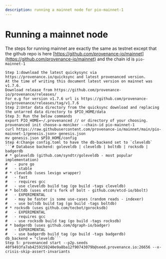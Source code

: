 ```yaml
---
description: running a mainnet node for pio-mainnet-1
---
```


# Running a mainnet node

The steps for running mainnet are exactly the same as testnet except that the github repo is here [https://github.com/provenance-io/mainnet](https://github.com/provenance-io/mainnet) and the chain id is `pio-mainnet-1`

````markup
Step 1:download the latest quickysync via https://provenance.io/quicksync and latest provenanced version.
At the time of writing this document latest version on mainnet was v1.7.6.
Download release from https://github.com/provenance-io/provenance/releases/
For e.g for version v1.7.6 url is https://github.com/provenance-io/provenance/releases/tag/v1.7.6
Step 2:Untar data directory from the quicksync download and replacing the untarred data directory to $PIO_HOME/data
Step 3: Run the below commands
export PIO_HOME=~/.provenanced // or directory of your choosing.
provenanced init choose-a-moniker --chain-id pio-mainnet-1
curl https://raw.githubusercontent.com/provenance-io/mainnet/main/pio-mainnet-1/genesis.json> genesis.json
mv genesis.json $PIO_HOME/config
Step 4:Change config.toml to have the db-backend set to `cleveldb`
```# Database backend: goleveldb | cleveldb | boltdb | rocksdb | badgerdb
# * goleveldb (github.com/syndtr/goleveldb - most popular implementation)
#   - pure go
#   - stable
# * cleveldb (uses levigo wrapper)
#   - fast
#   - requires gcc
#   - use cleveldb build tag (go build -tags cleveldb)
# * boltdb (uses etcd's fork of bolt - github.com/etcd-io/bbolt)
#   - EXPERIMENTAL
#   - may be faster is some use-cases (random reads - indexer)
#   - use boltdb build tag (go build -tags boltdb)
# * rocksdb (uses github.com/tecbot/gorocksdb)
#   - EXPERIMENTAL
#   - requires gcc
#   - use rocksdb build tag (go build -tags rocksdb)
# * badgerdb (uses github.com/dgraph-io/badger)
#   - EXPERIMENTAL
#   - use badgerdb build tag (go build -tags badgerdb)
db_backend = "cleveldb```
Step 5: provenanced start --p2p.seeds 40f9493fa7ab4259159240e9a8ba12f90743079b@seed.provenance.io:26656 --x-crisis-skip-assert-invariants
````
